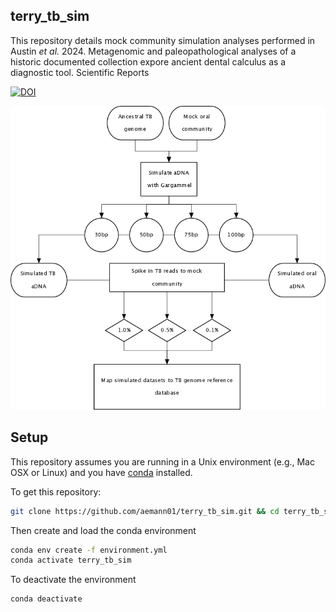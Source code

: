 ## terry_tb_sim

This repository details mock community simulation analyses performed in Austin *et al.* 2024. Metagenomic and paleopathological analyses of a historic documented collection expore ancient dental calculus as a diagnostic tool. Scientific Reports

[![DOI](https://zenodo.org/badge/286825746.svg)](https://zenodo.org/badge/latestdoi/286825746)

![workflow](terry_tb_sim_flowchart.png)

## Setup

This repository assumes you are running in a Unix environment (e.g., Mac OSX or Linux) and you have [conda](https://docs.conda.io/projects/conda/en/latest/user-guide/install/) installed.

To get this repository:

```bash
git clone https://github.com/aemann01/terry_tb_sim.git && cd terry_tb_sim
```

Then create and load the conda environment

```bash
conda env create -f environment.yml
conda activate terry_tb_sim
```

To deactivate the environment

```bash
conda deactivate
```
